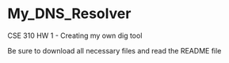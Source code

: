 # My_DNS_Resolver
CSE 310 HW 1 - Creating my own dig tool

Be sure to download all necessary files and read the README file
